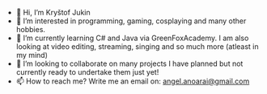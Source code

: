 - 👋 Hi, I’m Kryštof Jukin
- 👀 I’m interested in programming, gaming, cosplaying and many other hobbies.
- 🌱 I’m currently learning C# and Java via GreenFoxAcademy. I am also looking at video editing, streaming, singing and so much more (atleast in my mind)
- 💞️ I’m looking to collaborate on many projects I have planned but not currently ready to undertake them just yet!
- 📫 How to reach me? Write me an email on: angel.anoarai@gmail.com

<!---
Anoarai/Anoarai is a ✨ special ✨ repository because its `README.md` (this file) appears on your GitHub profile.
You can click the Preview link to take a look at your changes.
--->
